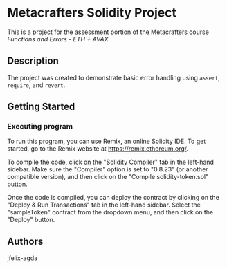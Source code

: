 # Metacrafters Solidity Project

This is a project for the assessment portion of the Metacrafters course *Functions and Errors - ETH + AVAX*

## Description
The project was created to demonstrate basic error handling using `assert`, `require`, and `revert`.

## Getting Started
### Executing program
To run this program, you can use Remix, an online Solidity IDE. To get started, go to the Remix website at https://remix.ethereum.org/.

To compile the code, click on the "Solidity Compiler" tab in the left-hand sidebar. Make sure the "Compiler" option is set to "0.8.23" (or another compatible version), and then click on the "Compile solidity-token.sol" button.

Once the code is compiled, you can deploy the contract by clicking on the "Deploy & Run Transactions" tab in the left-hand sidebar. Select the "sampleToken" contract from the dropdown menu, and then click on the "Deploy" button.

## Authors
jfelix-agda